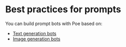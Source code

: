 # Best practices for prompts

You can build prompt bots with Poe based on:

* [Text generation bots](text-generation.md)
* [Image generation bots](image-generation.md)
